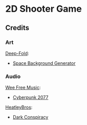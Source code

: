 # 2D Shooter Game

## Credits

### Art

[Deep-Fold][ar-dfold]:

+ [Space Background Generator][ar-dfold-space-bg-gen]

### Audio

[Wee Free Music][au-wee]:

+ [Cyberpunk 2077][au-wee-cyberpunk]

[HeatleyBros][au-hbros]:

+ [Dark Conspiracy][au-hbros-conspiracy]

<!-- Credits Linkx -->

<!-- Art Credits-->
[ar-dfold]: https://deep-fold.itch.io/
[ar-dfold-space-bg-gen]: https://deep-fold.itch.io/space-background-generator

<!-- Audio Credits-->
[au-wee]: https://www.youtube.com/channel/UCfzEqnm747wolxAAcr5mfkg
[au-wee-cyberpunk]: https://youtu.be/zvc3cC99RlU
[au-hbros]: https://www.youtube.com/channel/UCsLlqLIE-TqDq3lh5kU2PeA
[au-hbros-conspiracy]: https://youtu.be/SY-49rIbOSc
